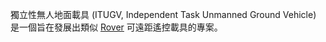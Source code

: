 獨立性無人地面載具 (ITUGV, Independent Task Unmanned Ground Vehicle) 是一個旨在發展出類似 [Rover](https://en.wikipedia.org/wiki/Rover_(space_exploration)) 可遠距遙控載具的專案。